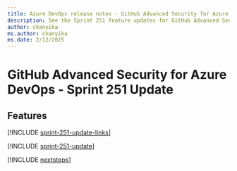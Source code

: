 ```yaml
---
title: Azure DevOps release notes - GitHub Advanced Security for Azure DevOps 251 Update
description: See the Sprint 251 feature updates for GitHub Advanced Security for Azure DevOps, including next steps.
author: ckanyika
ms.author: ckanyika
ms.date: 2/12/2025
---
```


# GitHub Advanced Security for Azure DevOps - Sprint 251 Update

## Features

[!INCLUDE [sprint-251-update-links](../includes/ghazdo/sprint-251-update-links.md)]

[!INCLUDE [sprint-251-update](../includes/ghazdo/sprint-251-update.md)]

[!INCLUDE [nextsteps](../includes/nextsteps.md)]
